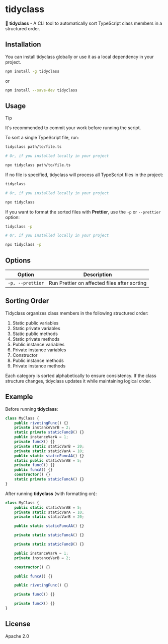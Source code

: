 # tidyclass

🧹 **tidyclass** - A CLI tool to automatically sort TypeScript class members in a structured order.

## Installation

You can install tidyclass globally or use it as a local dependency in your project.

```sh
npm install -g tidyclass
```

or

```sh
npm install --save-dev tidyclass
```

## Usage

> [!TIP]
>
> It's recommended to commit your work before running the script.

To sort a single TypeScript file, run:

```sh
tidyclass path/to/file.ts

# Or, if you installed locally in your project

npx tidyclass path/to/file.ts
```

If no file is specified, tidyclass will process all TypeScript files in the project:

```sh
tidyclass

# Or, if you installed locally in your project

npx tidyclass
```

If you want to format the sorted files with **Prettier**, use the `-p` or `--prettier` option:

```sh
tidyclass -p

# Or, if you installed locally in your project

npx tidyclass -p
```


## Options

| Option           | Description                                                   |
|-----------------|---------------------------------------------------------------|
| `-p, --prettier` | Run Prettier on affected files after sorting    |    
         

## Sorting Order

Tidyclass organizes class members in the following structured order:

1. Static public variables
1. Static private variables
1. Static public methods
1. Static private methods
1. Public instance variables
1. Private instance variables
1. Constructor
1. Public instance methods
1. Private instance methods

Each category is sorted alphabetically to ensure consistency. If the class structure changes, tidyclass updates it while maintaining logical order.

## Example

Before running **tidyclass**:

```ts
class MyClass {
    public rivetingFunc() {}
    private instanceVarB = 2;
    static private staticFuncB() {}
    public instanceVarA = 1;
    private funcX() {}
    private static staticVarB = 20;
    private static staticVarA = 10;
    public static staticFuncAA() {}
    static public staticVarAB = 5;
    private funcC() {}
    public funcA() {}
    constructor() {}
    static private staticFuncA() {}
}
```

After running **tidyclass** (with formatting on):

```ts
class MyClass {
    public static staticVarAB = 5;
    private static staticVarA = 10;
    private static staticVarB = 20;

    public static staticFuncAA() {}

    private static staticFuncA() {}

    private static staticFuncB() {}

    public instanceVarA = 1;
    private instanceVarB = 2;

    constructor() {}

    public funcA() {}

    public rivetingFunc() {}

    private funcC() {}

    private funcX() {}
}
```

## License

Apache 2.0
